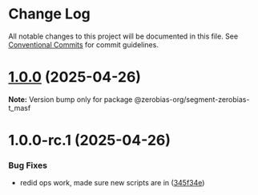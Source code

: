 # Change Log

All notable changes to this project will be documented in this file.
See [Conventional Commits](https://conventionalcommits.org) for commit guidelines.

# [1.0.0](https://github.com/zerobias-org/segment/compare/@zerobias-org/segment-zerobias-t_masf@1.0.0-rc.1...@zerobias-org/segment-zerobias-t_masf@1.0.0) (2025-04-26)

**Note:** Version bump only for package @zerobias-org/segment-zerobias-t_masf





# 1.0.0-rc.1 (2025-04-26)


### Bug Fixes

* redid ops work, made sure new scripts are in ([345f34e](https://github.com/zerobias-org/segment/commit/345f34ec926029dc141943b3e321676adb4a2888))
